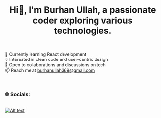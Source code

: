 <div align="center">

<h1>
  Hi👋, I'm Burhan Ullah, a passionate coder exploring various technologies.
</h1>

</div>

<br>

🌱 Currently learning React development <br>
💡 Interested in clean code and user-centric design <br>
🤝 Open to collaborations and discussions on tech <br>
📫 Reach me at burhanullah369@gmail.com <br>

<br>

<h3>
  🌐 Socials:
</h3>
<br>
<a href="www.linkedin.com/in/burhan-ullah-479052219">
<img src="https://camo.githubusercontent.com/0641e2731604a57f9b9f2de4be17fcf1893c1fbf31dcb3e276f4281208616a1c/68747470733a2f2f696d672e736869656c64732e696f2f62616467652f496e7374616772616d2d2532334534343035462e7376673f6c6f676f3d496e7374616772616d266c6f676f436f6c6f723d7768697465" alt="Alt text" />
</a>
